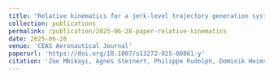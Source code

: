 ```yaml
---
title: "Relative kinematics for a jerk-level trajectory generation system"
collection: publications
permalink: /publication/2025-06-28-paper-relative-kinematics
date: 2025-06-28
venue: 'CEAS Aeronautical Journal'
paperurl: 'https://doi.org/10.1007/s13272-025-00861-y'
citation: 'Zoe Mbikayi, Agnes Steinert, Philippe Rudolph, Dominik Heimsch, Florian Holzapfel and Hugh Liu  &quot;Relative kinematics for a jerk-level trajectory generation system".&quot; <i> CEAS Aeronautical Journal(2025) </i>'
---
```

